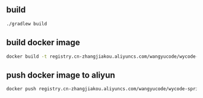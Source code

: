 ## build

```bash
./gradlew build
```

## build docker image

```bash
docker build -t registry.cn-zhangjiakou.aliyuncs.com/wangyucode/wycode-spring-backend .
```

## push docker image to aliyun

```bash
docker push registry.cn-zhangjiakou.aliyuncs.com/wangyucode/wycode-spring-backend
```